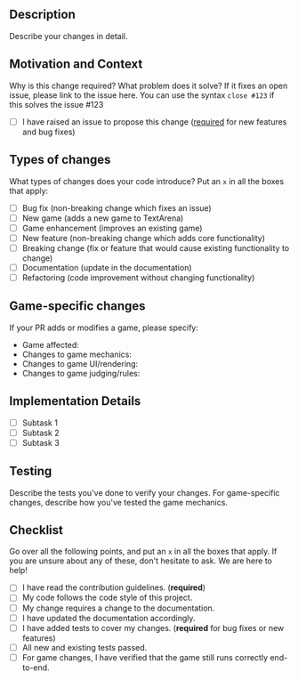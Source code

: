 ## Description
Describe your changes in detail.

## Motivation and Context
Why is this change required? What problem does it solve?
If it fixes an open issue, please link to the issue here.
You can use the syntax `close #123` if this solves the issue #123

- [ ] I have raised an issue to propose this change ([required](https://github.com/LeonGuertler/TextArena/issues) for new features and bug fixes)

## Types of changes
What types of changes does your code introduce? Put an `x` in all the boxes that apply:

- [ ] Bug fix (non-breaking change which fixes an issue)
- [ ] New game (adds a new game to TextArena)
- [ ] Game enhancement (improves an existing game)
- [ ] New feature (non-breaking change which adds core functionality)
- [ ] Breaking change (fix or feature that would cause existing functionality to change)
- [ ] Documentation (update in the documentation)
- [ ] Refactoring (code improvement without changing functionality)

## Game-specific changes
If your PR adds or modifies a game, please specify:

- Game affected: <!-- e.g., Chess, SpellingBee, Werewolf, etc. -->
- Changes to game mechanics: <!-- Yes/No -->
- Changes to game UI/rendering: <!-- Yes/No -->
- Changes to game judging/rules: <!-- Yes/No -->

## Implementation Details
- [ ] Subtask 1
- [ ] Subtask 2
- [ ] Subtask 3

## Testing
Describe the tests you've done to verify your changes. For game-specific changes, describe how you've tested the game mechanics.

## Checklist
Go over all the following points, and put an `x` in all the boxes that apply.
If you are unsure about any of these, don't hesitate to ask. We are here to help!

- [ ] I have read the contribution guidelines. (**required**)
- [ ] My code follows the code style of this project.
- [ ] My change requires a change to the documentation.
- [ ] I have updated the documentation accordingly.
- [ ] I have added tests to cover my changes. (**required** for bug fixes or new features)
- [ ] All new and existing tests passed.
- [ ] For game changes, I have verified that the game still runs correctly end-to-end.
